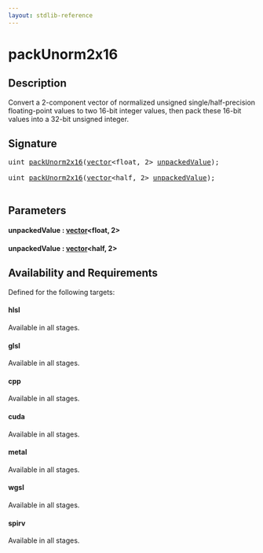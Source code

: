 ```yaml
---
layout: stdlib-reference
---
```


# packUnorm2x16

## Description

Convert a 2-component vector of normalized unsigned single/half-precision floating-point
values to two 16-bit integer values, then pack these 16-bit values into a
32-bit unsigned integer.




## Signature 

<pre>
<span class="code_keyword">uint</span> <a href="packunorm2x16-4.html">packUnorm2x16</a>(<a href="../types/vector/index.html" class="code_type">vector</a>&lt;<span class="code_keyword">float</span>, 2&gt; <a href="packunorm2x16-4.html#decl-unpackedValue" class="code_param">unpackedValue</a>);

<span class="code_keyword">uint</span> <a href="packunorm2x16-4.html">packUnorm2x16</a>(<a href="../types/vector/index.html" class="code_type">vector</a>&lt;<span class="code_keyword">half</span>, 2&gt; <a href="packunorm2x16-4.html#decl-unpackedValue" class="code_param">unpackedValue</a>);

</pre>

## Parameters

####  <a id="decl-unpackedValue"></a>unpackedValue  : [vector](../types/vector/index)\<float, 2\>
####  <a id="decl-unpackedValue"></a>unpackedValue  : [vector](../types/vector/index)\<half, 2\>

## Availability and Requirements

Defined for the following targets:

#### hlsl
Available in all stages.

#### glsl
Available in all stages.

#### cpp
Available in all stages.

#### cuda
Available in all stages.

#### metal
Available in all stages.

#### wgsl
Available in all stages.

#### spirv
Available in all stages.



